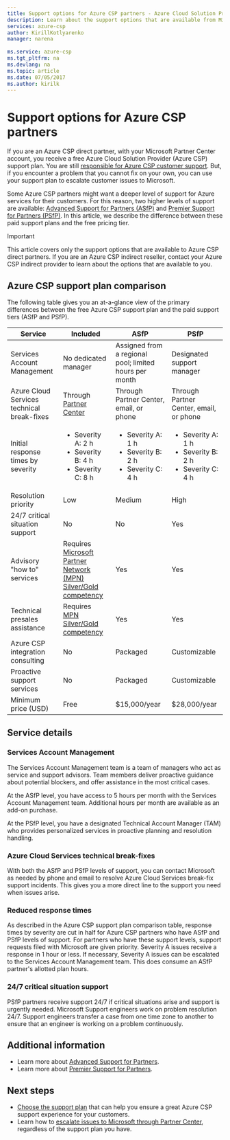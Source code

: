 ```yaml
---
title: Support options for Azure CSP partners - Azure Cloud Solution Provider | Microsoft Docs
description: Learn about the support options that are available from Microsoft for Azure Cloud Solution Provider (Azure CSP) partners.
services: azure-csp
author: KirillKotlyarenko
manager: narena
 
ms.service: azure-csp
ms.tgt_pltfrm: na
ms.devlang: na
ms.topic: article
ms.date: 07/05/2017
ms.author: kirilk
---
```


# Support options for Azure CSP partners

If you are an Azure CSP direct partner, with your Microsoft Partner Center account, you receive a free Azure Cloud Solution Provider (Azure CSP) support plan. You are still [responsible for Azure CSP customer support](azure-csp-support-overview.md). But, if you encounter a problem that you cannot fix on your own, you can use your support plan to escalate customer issues to Microsoft.

Some Azure CSP partners might want a deeper level of support for Azure services for their customers. For this reason, two higher levels of support are available: [Advanced Support for Partners (ASfP)](https://partner.microsoft.com/Support/advanced-cloud-support?advancedcloudsupport) and [Premier Support for Partners (PSfP)](https://www.microsoft.com/en-us/microsoftservices/premier-support-partners.aspx). In this article, we describe the difference between these paid support plans and the free pricing tier.

> [!IMPORTANT] 
> This article covers only the support options that are available to Azure CSP direct partners. If you are an Azure CSP indirect reseller, contact your Azure CSP indirect provider to learn about the options that are available to you.

## Azure CSP support plan comparison

The following table gives you an at-a-glance view of the primary differences between the free Azure CSP support plan and the paid support tiers (ASfP and PSfP).

|Service|Included|ASfP|PSfP|
|---|---|---|---|
|Services Account Management|No dedicated manager|Assigned from a regional pool; limited hours per month|Designated support manager|
|Azure Cloud Services technical break-fixes|Through [Partner Center](create-azure-csp-support-request.md)|Through Partner Center, email, or phone|Through Partner Center, email, or phone|
|Initial response times by severity|<ul><li>Severity A: 2 h</li><li>Severity B: 4 h</li><li>Severity C: 8 h</li></ul>|<ul><li>Severity A: 1 h</li><li>Severity B: 2 h</li><li>Severity C: 4 h</li></ul>|<ul><li>Severity A: 1 h</li><li>Severity B: 2 h</li><li>Severity C: 4 h</li></ul>|
|Resolution priority|Low|Medium|High|
|24/7 critical situation support|No|No|Yes|
|Advisory "how to" services|Requires  [Microsoft Partner Network (MPN) Silver/Gold competency](https://partner.microsoft.com/membership/core-benefits)|Yes|Yes|
|Technical presales assistance|Requires [MPN  Silver/Gold competency](https://partner.microsoft.com/membership/core-benefits)|Yes|Yes|
|Azure CSP integration consulting|No|Packaged|Customizable|
|Proactive support services|No|Packaged|Customizable|
|Minimum price (USD)|Free|$15,000/year|$28,000/year|

## Service details

### Services Account Management

The Services Account Management team is a team of managers who act as service and support advisors. Team members deliver proactive guidance about potential blockers, and offer assistance in the most critical cases.

At the ASfP level, you have access to 5 hours per month with the Services Account Management team. Additional hours per month are available as an add-on purchase.

At the PSfP level, you have a designated Technical Account Manager (TAM) who provides personalized services in proactive planning and resolution handling.

### Azure Cloud Services technical break-fixes

With both the ASfP and PSfP levels of support, you can contact Microsoft as needed by phone and email to resolve Azure Cloud Services break-fix support incidents. This gives you a more direct line to the support you need when issues arise.

### Reduced response times

As described in the Azure CSP support plan comparison table, response times by severity are cut in half for Azure CSP partners who have ASfP and PSfP levels of support. For partners who have these support levels, support requests filed with Microsoft are given priority. Severity A issues receive a response in 1 hour or less. If necessary, Severity A issues can be escalated to the Services Account Management team. This does consume an ASfP partner's allotted plan hours.

### 24/7 critical situation support

PSfP partners receive support 24/7 if critical situations arise and support is urgently needed. Microsoft Support engineers work on problem resolution 24/7. Support engineers transfer a case from one time zone to another to ensure that an engineer is working on a problem continuously.

## Additional information

- Learn more about [Advanced Support for Partners](https://partner.microsoft.com/Support/advanced-cloud-support?advancedcloudsupport).
- Learn more about [Premier Support for Partners](https://www.microsoft.com/en-us/microsoftservices/premier-support-partners.aspx).

## Next steps

- [Choose the support plan](azure-csp-support-overview.md) that can help you ensure a great Azure CSP support experience for your customers.
- Learn how to [escalate issues to Microsoft through Partner Center](create-azure-csp-support-request.md), regardless of the support plan you have.
